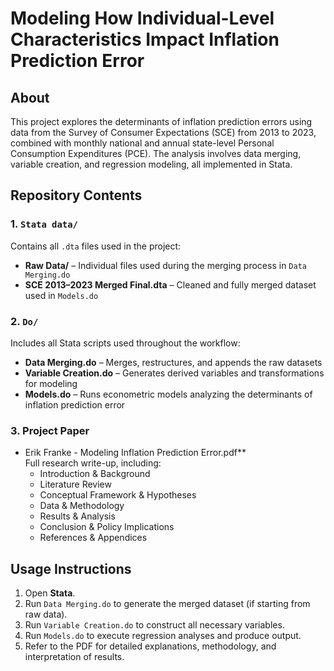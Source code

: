 # Modeling How Individual-Level Characteristics Impact Inflation Prediction Error

## About

This project explores the determinants of inflation prediction errors using data from the Survey of Consumer Expectations (SCE) from 2013 to 2023, combined with monthly national and annual state-level Personal Consumption Expenditures (PCE). The analysis involves data merging, variable creation, and regression modeling, all implemented in Stata.

## Repository Contents

### 1. `Stata data/`
Contains all `.dta` files used in the project:

- **Raw Data/** – Individual files used during the merging process in `Data Merging.do`
- **SCE 2013–2023 Merged Final.dta** – Cleaned and fully merged dataset used in `Models.do`

### 2. `Do/`
Includes all Stata scripts used throughout the workflow:

- **Data Merging.do** – Merges, restructures, and appends the raw datasets
- **Variable Creation.do** – Generates derived variables and transformations for modeling
- **Models.do** – Runs econometric models analyzing the determinants of inflation prediction error

### 3. Project Paper
- Erik Franke - Modeling Inflation Prediction Error.pdf**  
  Full research write-up, including:
  - Introduction & Background  
  - Literature Review  
  - Conceptual Framework & Hypotheses  
  - Data & Methodology  
  - Results & Analysis  
  - Conclusion & Policy Implications  
  - References & Appendices

## Usage Instructions

1. Open **Stata**.
2. Run `Data Merging.do` to generate the merged dataset (if starting from raw data).
3. Run `Variable Creation.do` to construct all necessary variables.
4. Run `Models.do` to execute regression analyses and produce output.
5. Refer to the PDF for detailed explanations, methodology, and interpretation of results.
